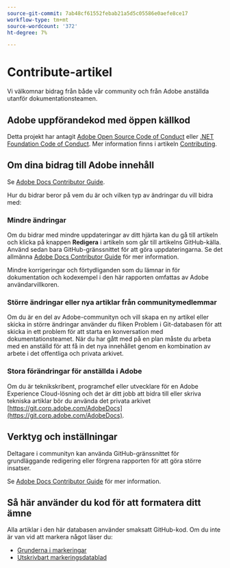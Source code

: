 ```yaml
---
source-git-commit: 7ab48cf61552febab21a5d5c05586e0aefe8ce17
workflow-type: tm+mt
source-wordcount: '372'
ht-degree: 7%

---
```

# Contribute-artikel

Vi välkomnar bidrag från både vår community och från Adobe anställda utanför dokumentationsteamen.

## Adobe uppförandekod med öppen källkod

Detta projekt har antagit [Adobe Open Source Code of Conduct](code-of-conduct.md) eller [.NET Foundation Code of Conduct](https://dotnetfoundation.org/code-of-conduct). Mer information finns i artikeln [Contributing](contributing.md).

## Om dina bidrag till Adobe innehåll

Se [Adobe Docs Contributor Guide](https://experienceleague.adobe.com/docs/contributor/contributor-guide/introduction.html).

Hur du bidrar beror på vem du är och vilken typ av ändringar du vill bidra med:

### Mindre ändringar

Om du bidrar med mindre uppdateringar av ditt hjärta kan du gå till artikeln och klicka på knappen **Redigera** i artikeln som går till artikelns GitHub-källa. Använd sedan bara GitHub-gränssnittet för att göra uppdateringarna. Se det allmänna [Adobe Docs Contributor Guide](https://experienceleague.adobe.com/docs/contributor/contributor-guide/introduction.html) för mer information.

Mindre korrigeringar och förtydliganden som du lämnar in för dokumentation och kodexempel i den här rapporten omfattas av Adobe användarvillkoren.

### Större ändringar eller nya artiklar från communitymedlemmar

Om du är en del av Adobe-communityn och vill skapa en ny artikel eller skicka in större ändringar använder du fliken Problem i Git-databasen för att skicka in ett problem för att starta en konversation med dokumentationsteamet. När du har gått med på en plan måste du arbeta med en anställd för att få in det nya innehållet genom en kombination av arbete i det offentliga och privata arkivet.

<!--
If you submit a pull request with significant changes to documentation and code examples, you'll see a message in the pull request asking you to submit an online contribution license agreement (CLA). We need you to complete the online form before we can review your pull request.
-->

### Stora förändringar för anställda i Adobe

Om du är teknikskribent, programchef eller utvecklare för en Adobe Experience Cloud-lösning och det är ditt jobb att bidra till eller skriva tekniska artiklar bör du använda det privata arkivet [https://git.corp.adobe.com/AdobeDocs](https://git.corp.adobe.com/AdobeDocs). <!--Employees from other parts of the Adobe world should use the public repo for minor updates.-->

## Verktyg och inställningar

Deltagare i communityn kan använda GitHub-gränssnittet för grundläggande redigering eller förgrena rapporten för att göra större insatser.

Se [Adobe Docs Contributor Guide](https://experienceleague.adobe.com/docs/contributor/contributor-guide/introduction.html) för mer information.

## Så här använder du kod för att formatera ditt ämne

Alla artiklar i den här databasen använder smaksatt GitHub-kod. Om du inte är van vid att markera något läser du:

* [Grunderna i markeringar](https://help.github.com/articles/markdown-basics/)
* [Utskrivbart markeringsdatablad](https://guides.github.com/pdfs/markdown-cheatsheet-online.pdf)

<!--
## Labels

In the public repository, automated labels are assigned to pull requests to help us manage the pull request workflow and to help let you know what's going on with your pull request:

* **Change sent to author**: The author has been notified of the pending pull request.
* **ready-to-merge**: Ready for review by our pull request review team.
-->
